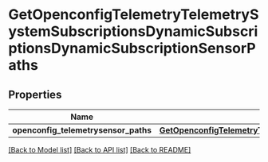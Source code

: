 # GetOpenconfigTelemetryTelemetrySystemSubscriptionsDynamicSubscriptionsDynamicSubscriptionSensorPaths

## Properties
Name | Type | Description | Notes
------------ | ------------- | ------------- | -------------
**openconfig_telemetrysensor_paths** | [**GetOpenconfigTelemetryTelemetrySystemOpenconfigtelemetrytelemetrysystemSubscriptionsDynamicsubscriptionsSensorpaths**](GetOpenconfigTelemetryTelemetrySystemOpenconfigtelemetrytelemetrysystemSubscriptionsDynamicsubscriptionsSensorpaths.md) |  | [optional] 

[[Back to Model list]](../README.md#documentation-for-models) [[Back to API list]](../README.md#documentation-for-api-endpoints) [[Back to README]](../README.md)


